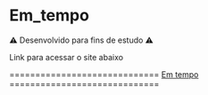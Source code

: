 

<h1>Em_tempo</h1>

<p>⚠ Desenvolvido para fins de estudo ⚠</p> 

<div> 
    <p>Link para acessar o site abaixo</p>
    =============================
    <a href="https://jeffersondeab.github.io/Em_tempo/Em_tempo.html">Em tempo</a>
    =============================
</div>
